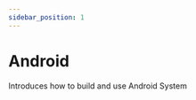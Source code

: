 ```yaml
---
sidebar_position: 1
---
```


# Android

Introduces how to build and use Android System

<DocCardList />
